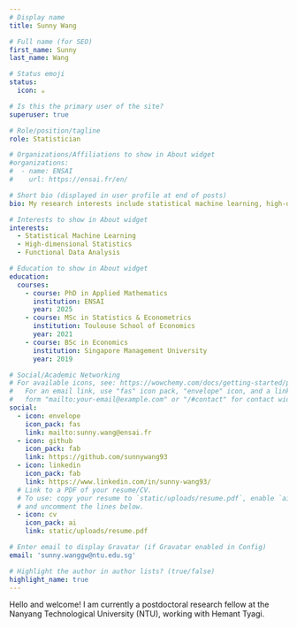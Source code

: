 ```yaml
---
# Display name
title: Sunny Wang

# Full name (for SEO)
first_name: Sunny
last_name: Wang

# Status emoji
status:
  icon: ☕️

# Is this the primary user of the site?
superuser: true

# Role/position/tagline
role: Statistician

# Organizations/Affiliations to show in About widget
#organizations:
#  - name: ENSAI
#    url: https://ensai.fr/en/

# Short bio (displayed in user profile at end of posts)
bio: My research interests include statistical machine learning, high-dimensional statistics and functional data analysis. 

# Interests to show in About widget
interests:
  - Statistical Machine Learning
  - High-dimensional Statistics
  - Functional Data Analysis

# Education to show in About widget
education:
  courses:
    - course: PhD in Applied Mathematics
      institution: ENSAI
      year: 2025
    - course: MSc in Statistics & Econometrics
      institution: Toulouse School of Economics
      year: 2021
    - course: BSc in Economics
      institution: Singapore Management University
      year: 2019

# Social/Academic Networking
# For available icons, see: https://wowchemy.com/docs/getting-started/page-builder/#icons
#   For an email link, use "fas" icon pack, "envelope" icon, and a link in the
#   form "mailto:your-email@example.com" or "/#contact" for contact widget.
social:
  - icon: envelope
    icon_pack: fas
    link: mailto:sunny.wang@ensai.fr
  - icon: github
    icon_pack: fab
    link: https://github.com/sunnywang93
  - icon: linkedin
    icon_pack: fab
    link: https://www.linkedin.com/in/sunny-wang93/
  # Link to a PDF of your resume/CV.
  # To use: copy your resume to `static/uploads/resume.pdf`, enable `ai` icons in `params.yaml`,
  # and uncomment the lines below.
  - icon: cv
    icon_pack: ai
    link: static/uploads/resume.pdf

# Enter email to display Gravatar (if Gravatar enabled in Config)
email: 'sunny.wanggw@ntu.edu.sg'

# Highlight the author in author lists? (true/false)
highlight_name: true
---
```


Hello and welcome! I am currently a postdoctoral research fellow at the Nanyang Technological University (NTU), working with Hemant Tyagi.
